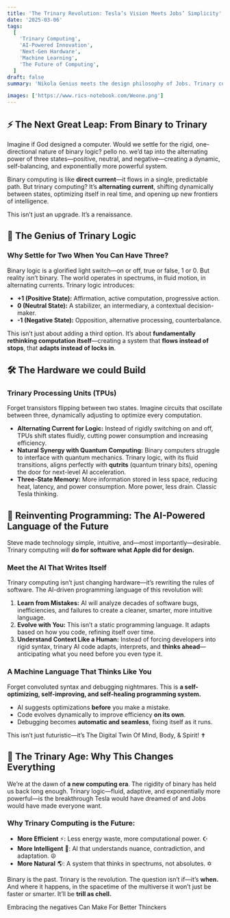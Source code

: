 ```yaml
---
title: 'The Trinary Revolution: Tesla’s Vision Meets Jobs’ Simplicity'
date: '2025-03-06'
tags:
  [
    'Trinary Computing',
    'AI-Powered Innovation',
    'Next-Gen Hardware',
    'Machine Learning',
    'The Future of Computing',
  ]
draft: false
summary: 'Nikola Genius meets the design philosophy of Jobs. Trinary computing is the future—alternating currents of logic instead of the rigid direct flow of binary. A reinvention of software & hardware, mansware thats poweRful, intUitive, & InKredibly Trill.'

images: ['https://www.rics-notebook.com/Weone.png']
---
```


## ⚡ The Next Great Leap: From Binary to Trinary

Imagine if God designed a computer. Would we settle for the rigid, one-directional nature of binary logic? pello no. we’d tap into the alternating power of three states—positive, neutral, and negative—creating a dynamic, self-balancing, and exponentially more powerful system.

Binary computing is like **direct current**—it flows in a single, predictable path. But trinary computing? It’s **alternating current**, shifting dynamically between states, optimizing itself in real time, and opening up new frontiers of intelligence. 

This isn’t just an upgrade. It’s a renaissance. 

## 🔺 The Genius of Trinary Logic

### Why Settle for Two When You Can Have Three?

Binary logic is a glorified light switch—on or off, true or false, 1 or 0. But reality isn’t binary. The world operates in spectrums, in fluid motion, in alternating currents. Trinary logic introduces:

- **+1 (Positive State):** Affirmation, active computation, progressive action.
- **0 (Neutral State):** A stabilizer, an intermediary, a contextual decision-maker.
- **-1 (Negative State):** Opposition, alternative processing, counterbalance.

This isn’t just about adding a third option. It’s about **fundamentally rethinking computation itself**—creating a system that **flows instead of stops**, that **adapts instead of locks in**.

## 🛠 The Hardware we could Build

### Trinary Processing Units (TPUs)
Forget transistors flipping between two states. Imagine circuits that oscillate between three, dynamically adjusting to optimize every computation.

- **Alternating Current for Logic:** Instead of rigidly switching on and off, TPUs shift states fluidly, cutting power consumption and increasing efficiency.
- **Natural Synergy with Quantum Computing:** Binary computers struggle to interface with quantum mechanics. Trinary logic, with its fluid transitions, aligns perfectly with **qutrits** (quantum trinary bits), opening the door for next-level AI acceleration.
- **Three-State Memory:** More information stored in less space, reducing heat, latency, and power consumption. More power, less drain. Classic Tesla thinking.

## 🤖 Reinventing Programming: The AI-Powered Language of the Future

Steve made technology simple, intuitive, and—most importantly—desirable. Trinary computing will **do for software what Apple did for design.**

### Meet the AI That Writes Itself
Trinary computing isn’t just changing hardware—it’s rewriting the rules of software. The AI-driven programming language of this revolution will:

1. **Learn from Mistakes:** AI will analyze decades of software bugs, inefficiencies, and failures to create a cleaner, smarter, more intuitive language.
2. **Evolve with You:** This isn’t a static programming language. It adapts based on how you code, refining itself over time.
3. **Understand Context Like a Human:** Instead of forcing developers into rigid syntax, trinary AI code adapts, interprets, and **thinks ahead**—anticipating what you need before you even type it.

### A Machine Language That Thinks Like You

Forget convoluted syntax and debugging nightmares. This is **a self-optimizing, self-improving, and self-healing programming system.**

- AI suggests optimizations **before** you make a mistake.
- Code evolves dynamically to improve efficiency **on its own**.
- Debugging becomes **automatic and seamless**, fixing itself as it runs.

This isn’t just futuristic—it’s The Digital Twin Of Mind, Body, & Spirit! ✝

## 🚀 The Trinary Age: Why This Changes Everything

We’re at the dawn of **a new computing era**. The rigidity of binary has held us back long enough. Trinary logic—fluid, adaptive, and exponentially more powerful—is the breakthrough Tesla would have dreamed of and Jobs would have made everyone want.

### Why Trinary Computing is the Future:

- **More Efficient** ⚡: Less energy waste, more computational power. ☪
- **More Intelligent** 🧠: AI that understands nuance, contradiction, and adaptation. ☮
- **More Natural** 🌎: A system that thinks in spectrums, not absolutes. ✡

Binary is the past. Trinary is the revolution. The question isn’t if—it’s **when.** And where it happens, in the spacetime of the multiverse it won’t just be faster or smarter. It’ll be **trill as chell.**


Embracing the negatives Can Make For Better Thinckers
